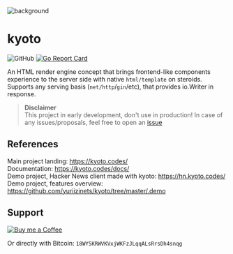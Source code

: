 
![background](https://webstockreview.net/images/japan-clipart-pagoda-png-19.png)

# kyoto

![GitHub](https://img.shields.io/github/license/yuriizinets/kyoto)
[![Go Report Card](https://goreportcard.com/badge/github.com/yuriizinets/kyoto)](https://goreportcard.com/report/github.com/yuriizinets/kyoto)

An HTML render engine concept that brings frontend-like components experience to the server side with native `html/template` on steroids. Supports any serving basis (`net/http`/`gin`/etc), that provides io.Writer in response.

> **Disclaimer**  
> This project in early development, don't use in production! In case of any issues/proposals, feel free to open an [issue](https://github.com/yuriizinets/kyoto/issues/new)

## References

Main project landing: https://kyoto.codes/  
Documentation: https://kyoto.codes/docs/  
Demo project, Hacker News client made with kyoto: https://hn.kyoto.codes/  
Demo project, features overview: https://github.com/yuriizinets/kyoto/tree/master/.demo  


## Support

<a target="_blank" href="https://www.buymeacoffee.com/yuriizinets"><img alt="Buy me a Coffee" src="https://github.com/egonelbre/gophers/blob/master/.thumb/animation/buy-morning-coffee-3x.gif?raw=true"></a>


Or directly with Bitcoin: `18WY5KRWVKVxjWKFzJLqqALsRrsDh4snqg`

